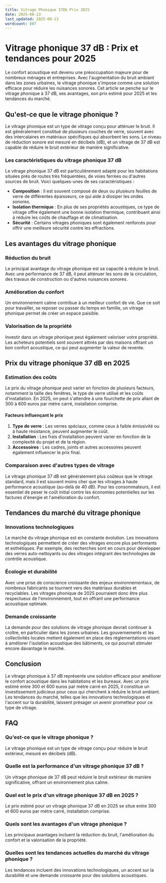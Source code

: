```yaml
---
title: Vitrage Phonique 37Db Prix 2025
date: 2025-08-13
last_updated: 2025-08-13
wordcount: 887
---
```


# Vitrage phonique 37 dB : Prix et tendances pour 2025

Le confort acoustique est devenu une préoccupation majeure pour de nombreux ménages et entreprises. Avec l'augmentation du bruit ambiant dans les zones urbaines, le vitrage phonique s'impose comme une solution efficace pour réduire les nuisances sonores. Cet article se penche sur le vitrage phonique à 37 dB, ses avantages, son prix estimé pour 2025 et les tendances du marché.

## Qu'est-ce que le vitrage phonique ?

Le vitrage phonique est un type de vitrage conçu pour atténuer le bruit. Il est généralement constitué de plusieurs couches de verre, souvent avec des intercalaires en matériaux spécifiques qui absorbent les sons. Le niveau de réduction sonore est mesuré en décibels (dB), et un vitrage de 37 dB est capable de réduire le bruit extérieur de manière significative.

### Les caractéristiques du vitrage phonique 37 dB

Le vitrage phonique 37 dB est particulièrement adapté pour les habitations situées près de routes très fréquentées, de voies ferrées ou d'autres sources de bruit. Voici quelques-unes de ses caractéristiques :

- **Composition** : Il est souvent composé de deux ou plusieurs feuilles de verre de différentes épaisseurs, ce qui aide à dissiper les ondes sonores.
- **Isolation thermique** : En plus de ses propriétés acoustiques, ce type de vitrage offre également une bonne isolation thermique, contribuant ainsi à réduire les coûts de chauffage et de climatisation.
- **Sécurité** : Certains vitrages phoniques sont également renforcés pour offrir une meilleure sécurité contre les effractions.

## Les avantages du vitrage phonique

### Réduction du bruit

Le principal avantage du vitrage phonique est sa capacité à réduire le bruit. Avec une performance de 37 dB, il peut atténuer les sons de la circulation, des travaux de construction ou d'autres nuisances sonores.

### Amélioration du confort

Un environnement calme contribue à un meilleur confort de vie. Que ce soit pour travailler, se reposer ou passer du temps en famille, un vitrage phonique permet de créer un espace paisible.

### Valorisation de la propriété

Investir dans un vitrage phonique peut également valoriser votre propriété. Les acheteurs potentiels sont souvent attirés par des maisons offrant un bon confort acoustique, ce qui peut augmenter la valeur de revente.

## Prix du vitrage phonique 37 dB en 2025

### Estimation des coûts

Le prix du vitrage phonique peut varier en fonction de plusieurs facteurs, notamment la taille des fenêtres, le type de verre utilisé et les coûts d'installation. En 2025, on peut s'attendre à une fourchette de prix allant de 300 à 600 euros par mètre carré, installation comprise.

#### Facteurs influençant le prix

1. **Type de verre** : Les verres spéciaux, comme ceux à faible émissivité ou à haute résistance, peuvent augmenter le coût.
2. **Installation** : Les frais d'installation peuvent varier en fonction de la complexité du projet et de la région.
3. **Accessoires** : Les cadres, joints et autres accessoires peuvent également influencer le prix final.

### Comparaison avec d'autres types de vitrage

Le vitrage phonique 37 dB est généralement plus coûteux que le vitrage standard, mais il est souvent moins cher que les vitrages à haute performance acoustique (au-delà de 40 dB). Pour les consommateurs, il est essentiel de peser le coût initial contre les économies potentielles sur les factures d'énergie et l'amélioration du confort.

## Tendances du marché du vitrage phonique

### Innovations technologiques

Le marché du vitrage phonique est en constante évolution. Les innovations technologiques permettent de créer des vitrages encore plus performants et esthétiques. Par exemple, des recherches sont en cours pour développer des verres auto-nettoyants ou des vitrages intégrant des technologies de contrôle acoustique.

### Écologie et durabilité

Avec une prise de conscience croissante des enjeux environnementaux, de nombreux fabricants se tournent vers des matériaux durables et recyclables. Les vitrages phonique de 2025 pourraient donc être plus respectueux de l'environnement, tout en offrant une performance acoustique optimale.

### Demande croissante

La demande pour des solutions de vitrage phonique devrait continuer à croître, en particulier dans les zones urbaines. Les gouvernements et les collectivités locales mettent également en place des réglementations visant à améliorer l'isolation acoustique des bâtiments, ce qui pourrait stimuler encore davantage le marché.

## Conclusion

Le vitrage phonique à 37 dB représente une solution efficace pour améliorer le confort acoustique dans les habitations et les bureaux. Avec un prix estimé entre 300 et 600 euros par mètre carré en 2025, il constitue un investissement judicieux pour ceux qui cherchent à réduire le bruit ambiant. Les tendances du marché, telles que les innovations technologiques et l'accent sur la durabilité, laissent présager un avenir prometteur pour ce type de vitrage.

## FAQ

### Qu'est-ce que le vitrage phonique ?

Le vitrage phonique est un type de vitrage conçu pour réduire le bruit extérieur, mesuré en décibels (dB).

### Quelle est la performance d'un vitrage phonique 37 dB ?

Un vitrage phonique de 37 dB peut réduire le bruit extérieur de manière significative, offrant un environnement plus calme.

### Quel est le prix d'un vitrage phonique 37 dB en 2025 ?

Le prix estimé pour un vitrage phonique 37 dB en 2025 se situe entre 300 et 600 euros par mètre carré, installation comprise.

### Quels sont les avantages d'un vitrage phonique ?

Les principaux avantages incluent la réduction du bruit, l'amélioration du confort et la valorisation de la propriété.

### Quelles sont les tendances actuelles du marché du vitrage phonique ?

Les tendances incluent des innovations technologiques, un accent sur la durabilité et une demande croissante pour des solutions acoustiques.